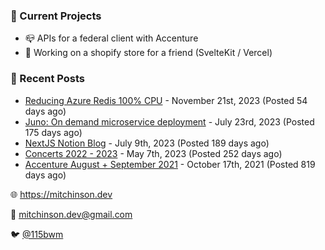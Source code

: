 ### 📌 Current Projects
- 📪 APIs for a federal client with Accenture
- 🛒 Working on a shopify store for a friend (SvelteKit / Vercel)

### 📝 Recent Posts

- [Reducing Azure Redis 100% CPU](https://blog.mitchinson.dev/redis-cpu) - November 21st, 2023 (Posted 54 days ago)
- [Juno: On demand microservice deployment](https://blog.mitchinson.dev/juno) - July 23rd, 2023 (Posted 175 days ago)
- [NextJS Notion Blog](https://blog.mitchinson.dev/blog-2023) - July 9th, 2023 (Posted 189 days ago)
- [Concerts 2022 - 2023](https://blog.mitchinson.dev/concerts-2023) - May 7th, 2023 (Posted 252 days ago)
- [Accenture August + September 2021](https://blog.mitchinson.dev/pillar/aug-sep-21) - October 17th, 2021 (Posted 819 days ago)

🌐 https://mitchinson.dev

💌 mitchinson.dev@gmail.com

🐦 [@115bwm](https://twitter.com/115bwm)